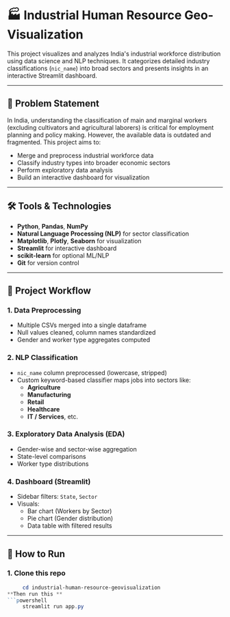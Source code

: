# 🏭 Industrial Human Resource Geo-Visualization

This project visualizes and analyzes India's industrial workforce distribution using data science and NLP techniques. It categorizes detailed industry classifications (`nic_name`) into broad sectors and presents insights in an interactive Streamlit dashboard.

---

## 📌 Problem Statement

In India, understanding the classification of main and marginal workers (excluding cultivators and agricultural laborers) is critical for employment planning and policy making. However, the available data is outdated and fragmented. This project aims to:

- Merge and preprocess industrial workforce data
- Classify industry types into broader economic sectors
- Perform exploratory data analysis
- Build an interactive dashboard for visualization

---

## 🛠 Tools & Technologies

- **Python**, **Pandas**, **NumPy**
- **Natural Language Processing (NLP)** for sector classification
- **Matplotlib**, **Plotly**, **Seaborn** for visualization
- **Streamlit** for interactive dashboard
- **scikit-learn** for optional ML/NLP
- **Git** for version control

---

## 🧠 Project Workflow

### 1. Data Preprocessing
- Multiple CSVs merged into a single dataframe
- Null values cleaned, column names standardized
- Gender and worker type aggregates computed

### 2. NLP Classification
- `nic_name` column preprocessed (lowercase, stripped)
- Custom keyword-based classifier maps jobs into sectors like:
  - **Agriculture**
  - **Manufacturing**
  - **Retail**
  - **Healthcare**
  - **IT / Services**, etc.

### 3. Exploratory Data Analysis (EDA)
- Gender-wise and sector-wise aggregation
- State-level comparisons
- Worker type distributions

### 4. Dashboard (Streamlit)
- Sidebar filters: `State`, `Sector`
- Visuals:
  - Bar chart (Workers by Sector)
  - Pie chart (Gender distribution)
  - Data table with filtered results

---

## 🚀 How to Run

### 1. Clone this repo
```powershell
     cd industrial-human-resource-geovisualization
**Then run this **
```powershell
     streamlit run app.py


